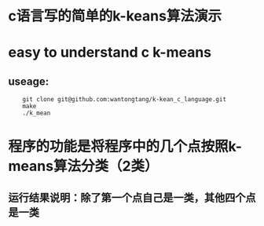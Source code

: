 # c语言写的简单的k-keans算法演示
# easy to understand c k-means
## useage:
        git clone git@github.com:wantongtang/k-kean_c_language.git
        make
        ./k_mean 
# 程序的功能是将程序中的几个点按照k-means算法分类（2类）
## 运行结果说明：除了第一个点自己是一类，其他四个点是一类
